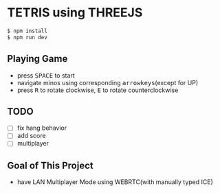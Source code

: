 # TETRIS using THREEJS

```bash
$ npm install
$ npm run dev
```

## Playing Game
- press <kbd>SPACE</kbd> to start
- navigate minos using corresponding <kbd>arrowkeys</kbd>(except for UP)
- press <kbd>R</kbd> to rotate clockwise, <kbd>E</kbd> to rotate counterclockwise 

## TODO
- [ ] fix hang behavior
- [ ] add score
- [ ] multiplayer

## Goal of This Project
- have LAN Multiplayer Mode using WEBRTC(with manually typed ICE)